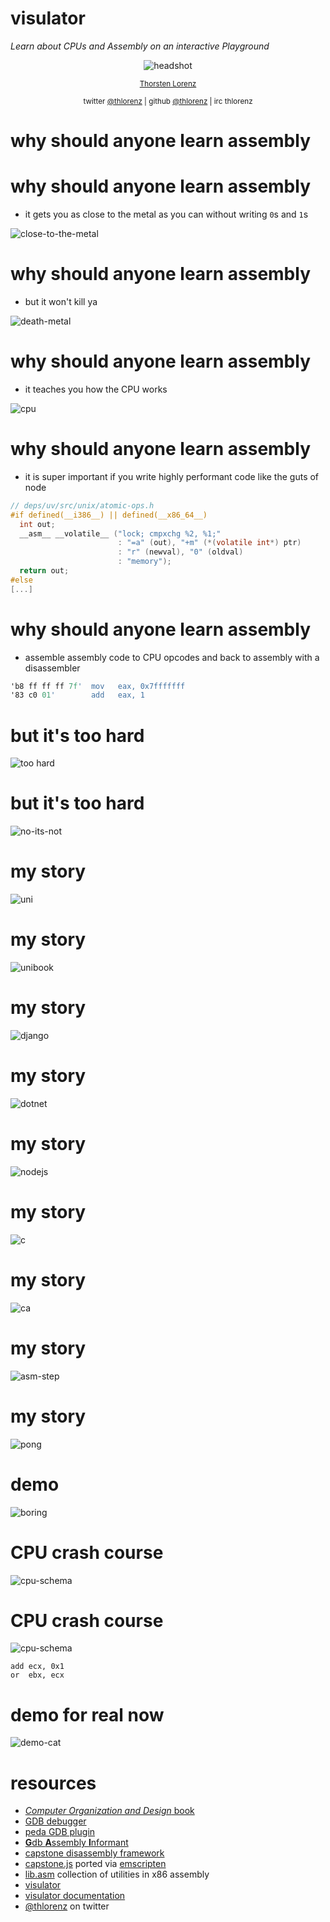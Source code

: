 # visulator

*Learn about CPUs and Assembly on an interactive Playground*

<p style="text-align: center;">
  <img src="https://avatars3.githubusercontent.com/u/192891?v=3&s=460" alt="headshot">
</p>
<p style="text-align: center;">
  <small><a href="http://thlorenz.com">Thorsten Lorenz</a></small>
</p>
<p style="text-align: center;">
  <small>twitter <a href="http://twitter.com/thlorenz">@thlorenz</a>  |  github  <a href="http://github/thlorenz">@thlorenz</a>  |  irc  thlorenz</small>
</p>

# why should anyone learn assembly


# why should anyone learn assembly

- it gets you as close to the metal as you can without writing `0`s and `1`s

![close-to-the-metal](img/close-to-the-metal.jpg)

# why should anyone learn assembly

- but it won't kill ya

![death-metal](img/death-metal.png)


# why should anyone learn assembly

- it teaches you how the CPU works

![cpu](img/cpu.jpg)

<!-- notes
- that is good to know no matter which language you use or how high in the stack you're working
- it's also the only language in which you can control specific things like what gets stored in registers vs. memory and
  more
-->

# why should anyone learn assembly

- it is super important if you write highly performant code like the guts of node

```c
// deps/uv/src/unix/atomic-ops.h
#if defined(__i386__) || defined(__x86_64__)
  int out;
  __asm__ __volatile__ ("lock; cmpxchg %2, %1;"
                        : "=a" (out), "+m" (*(volatile int*) ptr)
                        : "r" (newval), "0" (oldval)
                        : "memory");
  return out;
#else
[...]
```

# why should anyone learn assembly

- assemble assembly code to CPU opcodes and back to assembly with a disassembler

```asm
'b8 ff ff ff 7f'  mov   eax, 0x7fffffff
'83 c0 01'        add   eax, 1
```

<!-- notes
- no other language can do that without debugging symbols or other help like source maps
-->

# but it's too hard

![too hard](img/too-hard.jpg)

# but it's too hard

![no-its-not](img/no-its-not.jpg)

# my story

![uni](img/uni.gif)

# my story

![unibook](img/uni_book.jpg)

# my story

![django](img/django.jpg)

# my story

![dotnet](img/dotnet.jpg)

# my story

![nodejs](img/nodejs.jpg)

# my story

![c](img/c.png)

# my story

![ca](img/ca.png)

# my story

![asm-step](img/asm-step.jpg)

# my story

![pong](img/pong.gif)

# demo

![boring](img/boring.png)

# CPU crash course

![cpu-schema](img/cpu-schema.jpg)

<!-- notes
- memory not shown
- input signals result in output signal stored in a register
- flags set according to outcome
- flags influence outcome of instructions that follow
-->

# CPU crash course

![cpu-schema](img/cpu-schema.jpg)

```
add ecx, 0x1
or  ebx, ecx
```

<!-- notes
- point out Intel Syntax
-->


# demo for real now

![demo-cat](img/demo-cat.jpg)

<!-- notes
- explain ZF, SF, CF
- eax, ax, ah, al
- opcode input
- ZF with dec bl, dec bl
-->

# resources

- [_Computer Organization and Design_
  book](http://www.amazon.com/Computer-Organization-Design-Fourth-Edition/dp/0123744938)
- [GDB debugger](http://www.gnu.org/software/gdb/)
- [peda GDB plugin](https://github.com/longld/peda)
- [**G**db **A**ssembly **I**nformant](https://github.com/thlorenz/gai)
- [capstone disassembly framework](http://www.capstone-engine.org/)
- [capstone.js](https://github.com/AlexAltea/capstone.js) ported via [emscripten](https://github.com/kripken/emscripten)
- [lib.asm](https://github.com/thlorenz/lib.asm) collection of utilities in x86 assembly
- [visulator]( https://thlorenz.github.io/visulator)
- [visulator documentation](https://github.com/thlorenz/visulator/blob/master/README.md)
- [@thlorenz](http://twitter.com/thlorenz) on twitter
